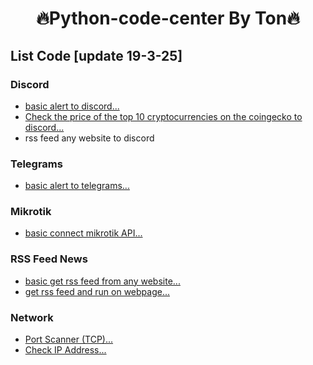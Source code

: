 <h1 align="center">🔥Python-code-center By Ton🔥</h1>

## List Code [update 19-3-25]

### Discord
* [basic alert to discord...](/python%20basic%20alert%20discord.txt)
* [Check the price of the top 10 cryptocurrencies on the coingecko to discord...](/crypto%20price%20to%20discord.txt)
* rss feed any website to discord

### Telegrams
* [basic alert to telegrams...](/python%20basic%20alert%20telegrams.txt)


### Mikrotik
* [basic connect mikrotik API...](python%20basic%20connect%20mikrotik%20api.md)


### RSS Feed News
* [basic get rss feed from any website...](/get%20rss%20feed%20any%20website.txt)
* [get rss feed and run on webpage...](/get%20rss%20feed%20and%20deploy%20webpage.md)

### Network
* [Port Scanner (TCP)...](python%20scan%20tcp%20network%20all%20port.md)
* [Check IP Address...](python%20check%20ip%20address.md)
